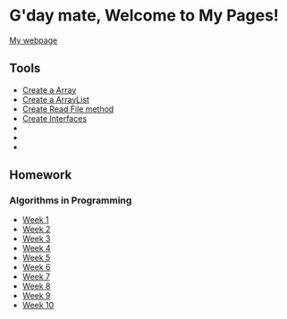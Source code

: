 # G'day mate, Welcome to My Pages!
[My webpage](https://aidanho1188.github.io/MyWebpage/)

## Tools
- [Create a Array]()
- [Create a ArrayList]()
- [Create Read File method]()
- [Create Interfaces]()
- []()
- []()
- []()

## Homework

### Algorithms in Programming
- [Week 1](https://github.com/aidanho1188/project2/tree/master/src/edu/ho/java/wk1/hw)
- [Week 2](https://github.com/aidanho1188/project2/tree/master/src/edu/ho/java/wk2/hw)
- [Week 3](https://github.com/aidanho1188/project2/tree/master/src/edu/ho/java/wk3/hw)
- [Week 4](https://github.com/aidanho1188/project2/tree/master/src/edu/ho/java/wk4/hw)
- [Week 5](https://github.com/aidanho1188/project2/tree/master/src/edu/ho/java/wk5/hw)
- [Week 6](https://github.com/aidanho1188/project2/tree/master/src/edu/ho/java/wk6/hwChapter9)
- [Week 7](https://github.com/aidanho1188/project2/tree/master/src/edu/ho/java/wk7/hw)
- [Week 8](https://github.com/aidanho1188/project2/tree/master/src/edu/ho/java/wk8/hwChapter10Part1)
- [Week 9]()
- [Week 10]()

